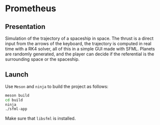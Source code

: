 # Prometheus

## Presentation

Simulation of the trajectory of a spaceship in space. The thrust is a direct input from the arrows of the keyboard, the trajectory is computed in real time with a RK4 solver, all of this in a simple GUI made with SFML.
Planets are randomly generated, and the player can decide if the referential is the surrounding space or the spaceship.

## Launch

Use `Meson` and `ninja` to build the project as follows:

```bash
meson build
cd build
ninja
./sfml-app
```

Make sure that `libsfml` is installed.
